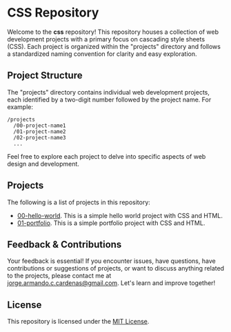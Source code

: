 # CSS Repository

Welcome to the **css** repository! This repository houses a collection of web development projects with a primary focus on cascading style sheets (CSS). Each project is organized within the "projects" directory and follows a standardized naming convention for clarity and easy exploration.

## Project Structure

The "projects" directory contains individual web development projects, each identified by a two-digit number followed by the project name. For example:

```
/projects
  /00-project-name1
  /01-project-name2
  /02-project-name3
  ...
```

Feel free to explore each project to delve into specific aspects of web design and development.

## Projects

The following is a list of projects in this repository:

- [00-hello-world](projects/00-hello-world/README.md). This is a simple hello world project with CSS and HTML.
- [01-portfolio](projects/01-portfolio/README.md). This is a simple portfolio project with CSS and HTML.

## Feedback & Contributions

Your feedback is essential! If you encounter issues, have questions, have contributions or suggestions of projects, or want to discuss anything related to the projects, please contact me at [jorge.armando.c.cardenas@gmail.com](mailto:jorge.armando.c.cardenas@gmail.com). Let's learn and improve together!

## License

This repository is licensed under the [MIT License](LICENSE).
